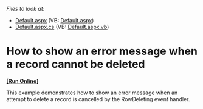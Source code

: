 <!-- default file list -->
*Files to look at*:

* [Default.aspx](./CS/WebSite/Default.aspx) (VB: [Default.aspx](./VB/WebSite/Default.aspx))
* [Default.aspx.cs](./CS/WebSite/Default.aspx.cs) (VB: [Default.aspx.vb](./VB/WebSite/Default.aspx.vb))
<!-- default file list end -->
# How to show an error message when a record cannot be deleted
<!-- run online -->
**[[Run Online]](https://codecentral.devexpress.com/e59/)**
<!-- run online end -->


<p>This example demonstrates how to show an error message when an attempt to delete a record is cancelled by the RowDeleting event handler.</p>

<br/>


